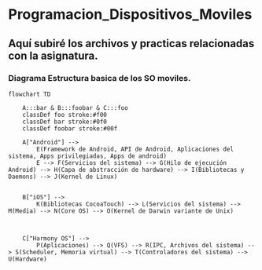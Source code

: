 # Programacion_Dispositivos_Moviles
## Aquí subiré los archivos y practicas relacionadas con la asignatura.


### Diagrama Estructura basica de los SO moviles.

```mermaid
flowchart TD

    A:::bar & B:::foobar & C:::foo
    classDef foo stroke:#f00
    classDef bar stroke:#0f0
    classDef foobar stroke:#00f

    A["Android"] -->
        E(Framework de Android, API de Android, Aplicaciones del sistema, Apps privilegiadas, Apps de android)
        E --> F(Servicios del sistema) --> G(Hilo de ejecución Android) --> H(Capa de abstracción de hardware) --> I(Bibliotecas y Daemons) --> J(Kernel de Linux)


    B["iOS"] --> 
        K(Bibliotecas CocoaTouch) --> L(Servicios del sistema) --> M(Media) --> N(Core OS) --> O(Kernel de Darwin variante de Unix)


    
    C["Harmony OS"] --> 
        P(Aplicaciones) --> Q(VFS) --> R(IPC, Archivos del sistema) --> S(Scheduler, Memoria virtual) --> T(Controladores del sistema) --> U(Hardware)
```
  
